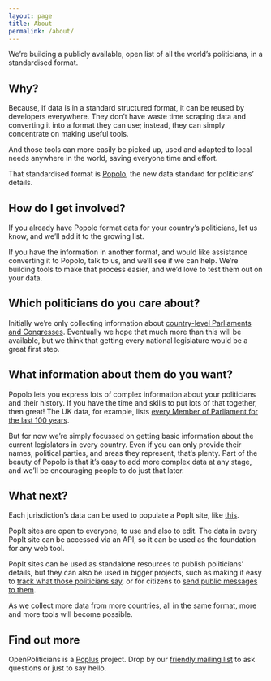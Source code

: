 ```yaml
---
layout: page
title: About
permalink: /about/
---
```


We’re building a publicly available, open list of all the world’s politicians, in a standardised format. 

## Why? 

Because, if data is in a standard structured format, it can be reused by
developers everywhere. They don’t have waste time scraping data and
converting it into a format they can use; instead, they can simply
concentrate on making useful tools. 

And those tools can more easily be picked up, used and adapted to local
needs anywhere in the world, saving everyone time and effort.

That standardised format is [Popolo](http://www.popoloproject.com/), the
new data standard for politicians’ details.

## How do I get involved?

If you already have Popolo format data for your country’s politicians,
let us know, and we’ll add it to the growing list.

If you have the information in another format, and would like assistance
converting it to Popolo, talk to us, and we’ll see if we can help. We’re
building tools to make that process easier, and we’d love to test them
out on your data.

## Which politicians do you care about?

Initially we’re only collecting information about 
[country-level Parliaments and Congresses](http://en.wikipedia.org/wiki/List_of_legislatures_by_country).
Eventually we hope that much more than this will be available, but we
think that getting every national legislature would be a great first
step.

## What information about them do you want?

Popolo lets you express lots of complex information about your
politicians and their history. If you have the time and skills to put
lots of that together, then great! The UK data, for example, lists 
[every Member of Parliament for the last 100 years](https://parliament.popit.mysociety.org/persons/). 

But for now we’re simply focussed on getting basic information about the
current legislators in every country. Even if you can only provide their
names, political parties, and areas they represent, that‘s plenty. Part
of the beauty of Popolo is that it’s easy to add more complex data at
any stage, and we’ll be encouraging people to do just that later.

## What next?

Each jurisdiction’s data can be used to populate a PopIt site, like
[this](https://sinar-malaysia.popit.mysociety.org/). 

PopIt sites are  open to everyone, to use and also to edit. The data in every PopIt site can be accessed via an API, so it can be used as the foundation for any web tool.

PopIt sites can be used as standalone resources to publish politicians’ details, but they can also be used in bigger projects, such as making it easy to [track what those politicians say](http://sayit.poplus.org/), or for citizens to
[send public messages to them](http://writeit.poplus.org/). 

As we collect more data from more countries, all in the same format,
more and more tools will become possible.

## Find out more

OpenPoliticians is a [Poplus](http://www.poplus.org/) project. Drop by
our [friendly mailing list](https://groups.google.com/forum/#!forum/poplus) 
to ask questions or just to say hello.

